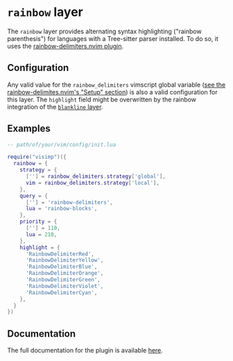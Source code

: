# `rainbow` layer

The `rainbow` layer provides alternating syntax highlighting ("rainbow
parenthesis") for languages with a Tree-sitter parser installed. To do so, it
uses the [rainbow-delimiters.nvim
plugin](https://lab.vern.cc/gitlab.com/HiPhish/rainbow-delimiters.nvim/).

## Configuration

Any valid value for the `rainbow_delimiters` vimscript global variable ([see the
rainbow-delimites.nvim's "Setup" section](https://lab.vern.cc/gitlab.com/HiPhish/rainbow-delimiters.nvim/-/about))
is also a valid configuration for this layer. The `highlight` field might be
overwritten by the rainbow integration of the [`blankline` layer](./BLANKLINE.md).

## Examples

```lua
-- path/of/your/vim/config/init.lua

require("visimp")({
  rainbow = {
    strategy = {
      [''] = rainbow_delimiters.strategy['global'],
      vim = rainbow_delimiters.strategy['local'],
    },
    query = {
      [''] = 'rainbow-delimiters',
      lua = 'rainbow-blocks',
    },
    priority = {
      [''] = 110,
      lua = 210,
    },
    highlight = {
      'RainbowDelimiterRed',
      'RainbowDelimiterYellow',
      'RainbowDelimiterBlue',
      'RainbowDelimiterOrange',
      'RainbowDelimiterGreen',
      'RainbowDelimiterViolet',
      'RainbowDelimiterCyan',
    },
  }
})
```

## Documentation

The full documentation for the plugin is available
[here](https://lab.vern.cc/gitlab.com/HiPhish/rainbow-delimiters.nvim/-/about).
